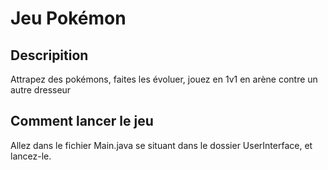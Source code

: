 # Jeu Pokémon
## Descripition
Attrapez des pokémons, faites les évoluer, jouez en 1v1 en arène contre un autre dresseur
## Comment lancer le jeu
Allez dans le fichier Main.java se situant dans le dossier UserInterface, et lancez-le.
